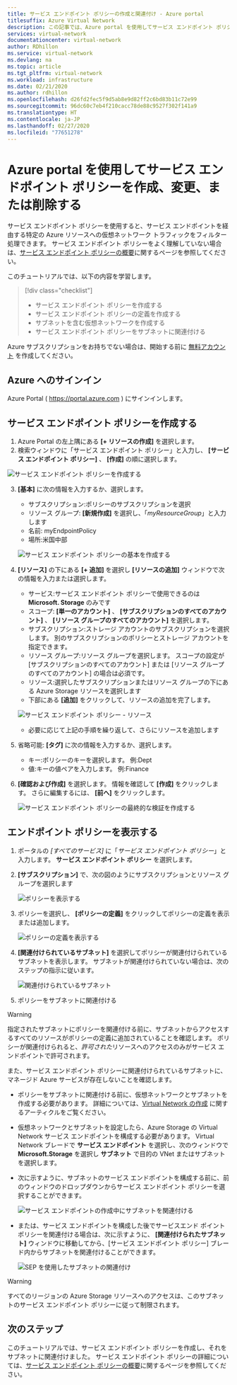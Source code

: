 ```yaml
---
title: サービス エンドポイント ポリシーの作成と関連付け - Azure portal
titlesuffix: Azure Virtual Network
description: この記事では、Azure portal を使用してサービス エンドポイント ポリシーを設定し、関連付ける方法について説明します。
services: virtual-network
documentationcenter: virtual-network
author: RDhillon
ms.service: virtual-network
ms.devlang: na
ms.topic: article
ms.tgt_pltfrm: virtual-network
ms.workload: infrastructure
ms.date: 02/21/2020
ms.author: rdhillon
ms.openlocfilehash: d26fd2fec5f9d5ab8e9d82ff2c6bd83b11c72e99
ms.sourcegitcommit: 96dc60c7eb4f210cacc78de88c9527f302f141a9
ms.translationtype: HT
ms.contentlocale: ja-JP
ms.lasthandoff: 02/27/2020
ms.locfileid: "77651278"
---
```

# <a name="create-change-or-delete-service-endpoint-policy-using-the-azure-portal"></a>Azure portal を使用してサービス エンドポイント ポリシーを作成、変更、または削除する

サービス エンドポイント ポリシーを使用すると、サービス エンドポイントを経由する特定の Azure リソースへの仮想ネットワーク トラフィックをフィルター処理できます。 サービス エンドポイント ポリシーをよく理解していない場合は、[サービス エンドポイント ポリシーの概要](virtual-network-service-endpoint-policies-overview.md)に関するページを参照してください。

 このチュートリアルでは、以下の内容を学習します。

> [!div class="checklist"]
> * サービス エンドポイント ポリシーを作成する
> * サービス エンドポイント ポリシーの定義を作成する
> * サブネットを含む仮想ネットワークを作成する
> * サービス エンドポイント ポリシーをサブネットに関連付ける

Azure サブスクリプションをお持ちでない場合は、開始する前に [無料アカウント](https://azure.microsoft.com/free/?WT.mc_id=A261C142F) を作成してください。

## <a name="sign-in-to-azure"></a>Azure へのサインイン 

Azure Portal ( https://portal.azure.com ) にサインインします。

## <a name="create-a-service-endpoint-policy"></a>サービス エンドポイント ポリシーを作成する

1. Azure Portal の左上隅にある **[+ リソースの作成]** を選択します。
2. 検索ウィンドウに「サービス エンドポイント ポリシー」と入力し、 **[サービス エンドポイント ポリシー]** 、 **[作成]** の順に選択します。

![サービス エンドポイント ポリシーを作成する](./media/virtual-network-service-endpoint-policies-portal/create-sep-resource.png)

3. **[基本]** に次の情報を入力するか、選択します。 

   - サブスクリプション:ポリシーのサブスクリプションを選択
   - リソース グループ: **[新規作成]** を選択し、「*myResourceGroup*」と入力します
   - 名前: myEndpointPolicy
   - 場所:米国中部
 
   ![サービス エンドポイント ポリシーの基本を作成する](./media/virtual-network-service-endpoint-policies-portal/create-sep-basics.png)

4. **[リソース]** の下にある **[+ 追加]** を選択し **[リソースの追加]** ウィンドウで次の情報を入力または選択します。

   - サービス:サービス エンドポイント ポリシーで使用できるのは **Microsoft. Storage** のみです
   - スコープ: **[単一のアカウント]** 、 **[サブスクリプションのすべてのアカウント]** 、 **[リソース グループのすべてのアカウント]** を選択します。
   - サブスクリプション:ストレージ アカウントのサブスクリプションを選択します。 別のサブスクリプションのポリシーとストレージ アカウントを指定できます。
   - リソース グループ:リソース グループを選択します。 スコープの設定が [サブスクリプションのすべてのアカウント] または [リソース グループのすべてのアカウント] の場合は必須です。  
   - リソース:選択したサブスクリプションまたはリソース グループの下にある Azure Storage リソースを選択します
   - 下部にある **[追加]** をクリックして、リソースの追加を完了します。

   ![サービス エンドポイント ポリシー - リソース](./media/virtual-network-service-endpoint-policies-portal/create-sep-add-resource.png)

   - 必要に応じて上記の手順を繰り返して、さらにリソースを追加します

5. 省略可能: **[タグ]** に次の情報を入力するか、選択します。
   
   - キー:ポリシーのキーを選択します。 例:Dept     
   - 値:キーの値ペアを入力します。 例:Finance

6. **[確認および作成]** を選択します。 情報を確認して **[作成]** をクリックします。 さらに編集するには、 **[前へ]** をクリックします。 

   ![サービス エンドポイント ポリシーの最終的な検証を作成する](./media/virtual-network-service-endpoint-policies-portal/create-sep-review-create.png)
  
## <a name="view-endpoint-policies"></a>エンドポイント ポリシーを表示する 

1. ポータルの *[すべてのサービス]* に「*サービス エンドポイント ポリシー*」と入力します。 **サービス エンドポイント ポリシー** を選択します。
2. **[サブスクリプション]** で、次の図のようにサブスクリプションとリソース グループを選択します

   ![ポリシーを表示する](./media/virtual-network-service-endpoint-policies-portal/sep-view.png)
       
3. ポリシーを選択し、 **[ポリシーの定義]** をクリックしてポリシーの定義を表示または追加します。

   ![ポリシーの定義を表示する](./media/virtual-network-service-endpoint-policies-portal/sep-policy-definition.png)

4. **[関連付けられているサブネット]** を選択してポリシーが関連付けられているサブネットを表示します。 サブネットが関連付けられていない場合は、次のステップの指示に従います。

   ![関連付けられているサブネット](./media/virtual-network-service-endpoint-policies-portal/sep-associated-subnets.png)
 
5. ポリシーをサブネットに関連付ける

>[!WARNING] 
> 指定されたサブネットにポリシーを関連付ける前に、サブネットからアクセスするすべてのリソースがポリシーの定義に追加されていることを確認します。 ポリシーが関連付けられると、*許可された*リソースへのアクセスのみがサービス エンドポイントで許可されます。 
>
> また、サービス エンドポイント ポリシーに関連付けられているサブネットに、マネージド Azure サービスが存在しないことを確認します。

- ポリシーをサブネットに関連付ける前に、仮想ネットワークとサブネットを作成する必要があります。 詳細については、[Virtual Network の作成](./quick-create-portal.md) に関するアーティクルをご覧ください。

- 仮想ネットワークとサブネットを設定したら、Azure Storage の Virtual Network サービス エンドポイントを構成する必要があります。 Virtual Network ブレードで **サービス エンドポイント** を選択し、次のウィンドウで **Microsoft.Storage** を選択し **サブネット** で目的の VNet またはサブネットを選択します。

- 次に示すように、サブネットのサービス エンドポイントを構成する前に、前のウィンドウのドロップダウンからサービス エンドポイント ポリシーを選択することができます。

    ![サービス エンドポイントの作成中にサブネットを関連付ける](./media/virtual-network-service-endpoint-policies-portal/vnet-config-service-endpoint-add-sep.png)

- または、サービス エンドポイントを構成した後でサービスエンド ポイント ポリシーを関連付ける場合は、次に示すように、 **[関連付けられたサブネット]** ウィンドウに移動してから、[サービス エンドポイント ポリシー] ブレード内からサブネットを関連付けることができます。

    ![SEP を使用したサブネットの関連付け](./media/virtual-network-service-endpoint-policies-portal/sep-edit-subnet-association.png)

>[!WARNING] 
>すべてのリージョンの Azure Storage リソースへのアクセスは、このサブネットのサービス エンドポイント ポリシーに従って制限されます。

## <a name="next-steps"></a>次のステップ
このチュートリアルでは、サービス エンドポイント ポリシーを作成し、それをサブネットに関連付けました。 サービス エンドポイント ポリシーの詳細については、[サービス エンドポイント ポリシーの概要](virtual-network-service-endpoint-policies-overview.md)に関するページを参照してください。
